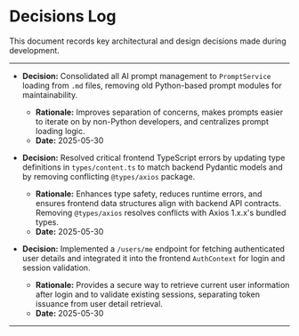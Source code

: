 # Decisions Log

This document records key architectural and design decisions made during development.

---

-   **Decision:** Consolidated all AI prompt management to `PromptService` loading from `.md` files, removing old Python-based prompt modules for maintainability.
    -   **Rationale:** Improves separation of concerns, makes prompts easier to iterate on by non-Python developers, and centralizes prompt loading logic.
    -   **Date:** 2025-05-30

-   **Decision:** Resolved critical frontend TypeScript errors by updating type definitions in `types/content.ts` to match backend Pydantic models and by removing conflicting `@types/axios` package.
    -   **Rationale:** Enhances type safety, reduces runtime errors, and ensures frontend data structures align with backend API contracts. Removing `@types/axios` resolves conflicts with Axios 1.x.x's bundled types.
    -   **Date:** 2025-05-30

-   **Decision:** Implemented a `/users/me` endpoint for fetching authenticated user details and integrated it into the frontend `AuthContext` for login and session validation.
    -   **Rationale:** Provides a secure way to retrieve current user information after login and to validate existing sessions, separating token issuance from user detail retrieval.
    -   **Date:** 2025-05-30

---
